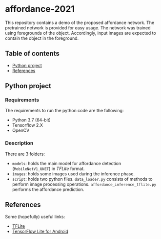 # affordance-2021
This repository contains a demo of the proposed affordance network. The pretrained network is provided for easy usage. The network was trained using foregrounds of the object. Accordingly, input images are expected to contain the object in the foreground.

## Table of contents
* [Python project](#python-project)
* [References](#references)

## Python project
### Requirements
The requirements to run the python code are the following:
* Python 3.7 (64-bit)
* Tensorflow 2.X
* OpenCV

### Description
There are 3 folders:
* `models`: holds the main model for affordance detection (`MobileNetV1_UNET`) in *TFLite* format.
* `images`: holds some images used during the inference phase.
* `script`: holds two python files. `data_loader.py` consists of methods to perform image processing operations. `affordance_inference_tflite.py` performs the affordance prediction.

## References
Some (hopefully) useful links:
* [TFLite](https://www.tensorflow.org/lite)
* [TensorFlow Lite for Android](https://www.youtube.com/watch?v=JnhW5tQ_7Vo&feature=emb_logo)
